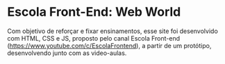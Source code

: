# Escola Front-End: Web World

Com objetivo de reforçar e fixar ensinamentos, esse site foi desenvolvido com HTML, CSS e JS, proposto pelo canal Escola Front-end (https://www.youtube.com/c/EscolaFrontend), a partir de um protótipo, desenvolvendo junto com as video-aulas.

